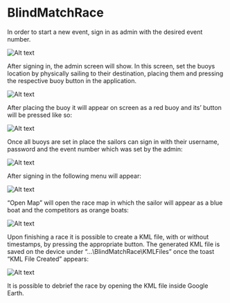 BlindMatchRace
==============
In order to start a new event, sign in as admin with the desired event number.

![Alt text](/../screenshots/screenshots/login.jpg?raw=true "login screen")

After signing in, the admin screen will show. In this screen, set the buoys location by physically sailing to their destination, placing them and pressing the respective buoy button in the application.  

![Alt text](/../screenshots/screenshots/admin.jpg?raw=true "admin screen")
 
After placing the buoy it will appear on screen as a red buoy and its’ button will be pressed like so:
 
![Alt text](/../screenshots/screenshots/admin_buoy_pressed.jpg?raw=true "admin_buoy_pressed screen") 
 
Once all buoys are set in place the sailors can sign in with their username, password and the event number which was set by the admin:
 
![Alt text](/../screenshots/screenshots/login2.jpg?raw=true "login screen")

After signing in the following menu will appear:

![Alt text](/../screenshots/screenshots/menu.jpg?raw=true "menu screen")
 
“Open Map” will open the race map in which the sailor will appear as a blue boat and the competitors as orange boats:
 
![Alt text](/../screenshots/screenshots/sailor_map.jpg?raw=true "map screen")
 
Upon finishing a race it is possible to create a KML file, with or without timestamps, by pressing the appropriate button. The generated KML file is saved on the device under “…\BlindMatchRace\KMLFiles” once the toast “KML File Created” appears: 
 
![Alt text](/../screenshots/screenshots/create_kml.jpg?raw=true "create_kml screen")
 
It is possible to debrief the race by opening the KML file inside Google Earth.
